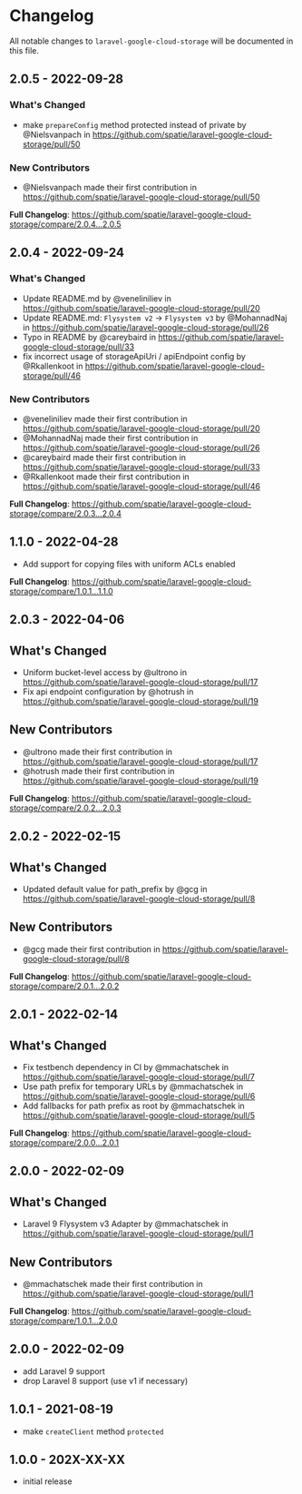 # Changelog

All notable changes to `laravel-google-cloud-storage` will be documented in this file.

## 2.0.5 - 2022-09-28

### What's Changed

- make `prepareConfig` method protected instead of private by @Nielsvanpach in https://github.com/spatie/laravel-google-cloud-storage/pull/50

### New Contributors

- @Nielsvanpach made their first contribution in https://github.com/spatie/laravel-google-cloud-storage/pull/50

**Full Changelog**: https://github.com/spatie/laravel-google-cloud-storage/compare/2.0.4...2.0.5

## 2.0.4 - 2022-09-24

### What's Changed

- Update README.md by @veneliniliev in https://github.com/spatie/laravel-google-cloud-storage/pull/20
- Update README.md: `Flysystem v2` -> `Flysystem v3` by @MohannadNaj in https://github.com/spatie/laravel-google-cloud-storage/pull/26
- Typo in README by @careybaird in https://github.com/spatie/laravel-google-cloud-storage/pull/33
- fix incorrect usage of storageApiUri / apiEndpoint config by @Rkallenkoot in https://github.com/spatie/laravel-google-cloud-storage/pull/46

### New Contributors

- @veneliniliev made their first contribution in https://github.com/spatie/laravel-google-cloud-storage/pull/20
- @MohannadNaj made their first contribution in https://github.com/spatie/laravel-google-cloud-storage/pull/26
- @careybaird made their first contribution in https://github.com/spatie/laravel-google-cloud-storage/pull/33
- @Rkallenkoot made their first contribution in https://github.com/spatie/laravel-google-cloud-storage/pull/46

**Full Changelog**: https://github.com/spatie/laravel-google-cloud-storage/compare/2.0.3...2.0.4

## 1.1.0 - 2022-04-28

- Add support for copying files with uniform ACLs enabled

**Full Changelog**: https://github.com/spatie/laravel-google-cloud-storage/compare/1.0.1...1.1.0

## 2.0.3 - 2022-04-06

## What's Changed

- Uniform bucket-level access by @ultrono in https://github.com/spatie/laravel-google-cloud-storage/pull/17
- Fix api endpoint configuration by @hotrush in https://github.com/spatie/laravel-google-cloud-storage/pull/19

## New Contributors

- @ultrono made their first contribution in https://github.com/spatie/laravel-google-cloud-storage/pull/17
- @hotrush made their first contribution in https://github.com/spatie/laravel-google-cloud-storage/pull/19

**Full Changelog**: https://github.com/spatie/laravel-google-cloud-storage/compare/2.0.2...2.0.3

## 2.0.2 - 2022-02-15

## What's Changed

- Updated default value for path_prefix by @gcg in https://github.com/spatie/laravel-google-cloud-storage/pull/8

## New Contributors

- @gcg made their first contribution in https://github.com/spatie/laravel-google-cloud-storage/pull/8

**Full Changelog**: https://github.com/spatie/laravel-google-cloud-storage/compare/2.0.1...2.0.2

## 2.0.1 - 2022-02-14

## What's Changed

- Fix testbench dependency in CI by @mmachatschek in https://github.com/spatie/laravel-google-cloud-storage/pull/7
- Use path prefix for temporary URLs by @mmachatschek in https://github.com/spatie/laravel-google-cloud-storage/pull/6
- Add fallbacks for path prefix as root by @mmachatschek in https://github.com/spatie/laravel-google-cloud-storage/pull/5

**Full Changelog**: https://github.com/spatie/laravel-google-cloud-storage/compare/2.0.0...2.0.1

## 2.0.0 - 2022-02-09

## What's Changed

- Laravel 9 Flysystem v3 Adapter by @mmachatschek in https://github.com/spatie/laravel-google-cloud-storage/pull/1

## New Contributors

- @mmachatschek made their first contribution in https://github.com/spatie/laravel-google-cloud-storage/pull/1

**Full Changelog**: https://github.com/spatie/laravel-google-cloud-storage/compare/1.0.1...2.0.0

## 2.0.0 - 2022-02-09

- add Laravel 9 support
- drop Laravel 8 support (use v1 if necessary)

## 1.0.1 - 2021-08-19

- make `createClient` method `protected`

## 1.0.0 - 202X-XX-XX

- initial release
